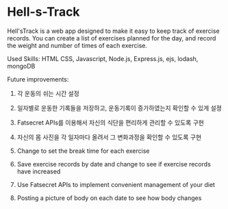 # Hell-s-Track
Hell'sTrack is a web app designed to make it easy to keep track of exercise records.
You can create a list of exercises planned for the day, and record the weight and number of times of each exercise.


Used Skills:
HTML CSS, Javascript, Node.js, Express.js, ejs, lodash, mongoDB


Future improvements:
1) 각 운동의 쉬는 시간 설정
2) 일자별로 운동한 기록들을 저장하고, 운동기록이 증가하였는지 확인할 수 있게 설졍
3) Fatsecret APIs를 이용해서 자신의 식단을 편리하게 관리할 수 있도록 구현
4) 자신의 몸 사진을 각 일자마다 올려서 그 변화과정을 확인할 수 있도록 구현

1) Change to set the break time for each exercise
2) Save exercise records by date and change to see if exercise records have increased
3) Use Fatsecret APIs to implement convenient management of your diet
4) Posting a picture of body on each date to see how body changes
